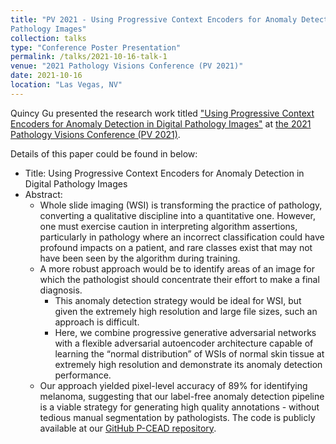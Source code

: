 ```yaml
---
title: "PV 2021 - Using Progressive Context Encoders for Anomaly Detection in Digital
Pathology Images"
collection: talks
type: "Conference Poster Presentation"
permalink: /talks/2021-10-16-talk-1
venue: "2021 Pathology Visions Conference (PV 2021)"
date: 2021-10-16
location: "Las Vegas, NV"
---
```


Quincy Gu presented the research work titled ["Using Progressive Context Encoders for Anomaly Detection in Digital
Pathology Images"](https://www.biorxiv.org/content/10.1101/2021.07.02.450957v1.abstract) at [the 2021 Pathology Visions Conference (PV 2021)](https://digitalpathologyassociation.org/pathology-visions-agenda).

Details of this paper could be found in below:
* Title: Using Progressive Context Encoders for Anomaly Detection in Digital Pathology Images
* Abstract:
    * Whole slide imaging (WSI) is transforming the practice of pathology, converting a qualitative discipline into a quantitative one. However, one must exercise caution in interpreting algorithm assertions, particularly in pathology where an incorrect classification could have profound impacts on a patient, and rare classes exist that may not have been seen by the algorithm during training. 
    * A more robust approach would be to identify areas of an image for which the pathologist should concentrate their effort to make a final diagnosis. 
        * This anomaly detection strategy would be ideal for WSI, but given the extremely high resolution and large file sizes, such an approach is difficult. 
        * Here, we combine progressive generative adversarial networks with a flexible adversarial autoencoder architecture capable of learning the “normal distribution” of WSIs of normal skin tissue at extremely high resolution and demonstrate its anomaly detection performance. 
    * Our approach yielded pixel-level accuracy of 89% for identifying melanoma, suggesting that our label-free anomaly detection pipeline is a viable strategy for generating high quality annotations - without tedious manual segmentation by pathologists. The code is publicly available at our [GitHub P-CEAD repository](https://github.com/Steven-N-Hart/P-CEAD).